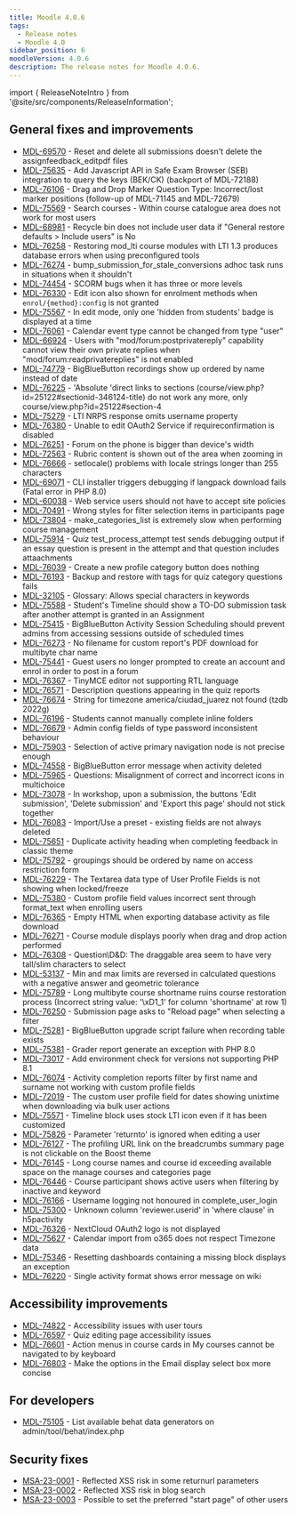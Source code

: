 ```yaml
---
title: Moodle 4.0.6
tags:
  - Release notes
  - Moodle 4.0
sidebar_position: 6
moodleVersion: 4.0.6
description: The release notes for Moodle 4.0.6.
---
```


import { ReleaseNoteIntro } from '@site/src/components/ReleaseInformation';

<ReleaseNoteIntro releaseName={frontMatter.moodleVersion} />

## General fixes and improvements
<!-- cspell:disable -->
- [MDL-69570](https://tracker.moodle.org/browse/MDL-69570) - Reset and delete all submissions doesn't delete the assignfeedback_editpdf files
- [MDL-75635](https://tracker.moodle.org/browse/MDL-75635) - Add Javascript API in Safe Exam Browser (SEB) integration to query the keys (BEK/CK) (backport of MDL-72188)
- [MDL-76106](https://tracker.moodle.org/browse/MDL-76106) - Drag and Drop Marker Question Type: Incorrect/lost marker positions (follow-up of MDL-71145 and MDL-72679)
- [MDL-75569](https://tracker.moodle.org/browse/MDL-75569) - Search courses - Within course catalogue area does not work for most users
- [MDL-68981](https://tracker.moodle.org/browse/MDL-68981) - Recycle bin does not include user data if "General restore defaults > Include users"  is No
- [MDL-76258](https://tracker.moodle.org/browse/MDL-76258) - Restoring mod_lti course modules with LTI 1.3 produces database errors when using preconfigured tools
- [MDL-76274](https://tracker.moodle.org/browse/MDL-76274) - bump_submission_for_stale_conversions adhoc task runs in situations when it shouldn't
- [MDL-74454](https://tracker.moodle.org/browse/MDL-74454) -  SCORM bugs when it has three or more levels
- [MDL-76330](https://tracker.moodle.org/browse/MDL-76330) - Edit icon also shown for enrolment methods when `enrol/{method}:config` is not granted
- [MDL-75567](https://tracker.moodle.org/browse/MDL-75567) - In edit mode, only one 'hidden from students' badge is displayed at a time
- [MDL-76061](https://tracker.moodle.org/browse/MDL-76061) - Calendar event type cannot be changed from type "user"
- [MDL-66924](https://tracker.moodle.org/browse/MDL-66924) - Users with "mod/forum:postprivatereply" capability cannot view their own private replies when "mod/forum:readprivatereplies" is not enabled
- [MDL-74779](https://tracker.moodle.org/browse/MDL-74779) - BigBlueButton recordings show up ordered by name instead of date
- [MDL-76225](https://tracker.moodle.org/browse/MDL-76225) - 'Absolute 'direct links to sections (course/view.php?id=25122#sectionid-346124-title) do not work any more, only course/view.php?id=25122#section-4
- [MDL-75279](https://tracker.moodle.org/browse/MDL-75279) - LTI NRPS response omits username property
- [MDL-76380](https://tracker.moodle.org/browse/MDL-76380) - Unable to edit OAuth2 Service if requireconfirmation is disabled
- [MDL-76251](https://tracker.moodle.org/browse/MDL-76251) - Forum on the phone is bigger than device's width
- [MDL-72563](https://tracker.moodle.org/browse/MDL-72563) - Rubric content is shown out of the area when zooming in
- [MDL-76666](https://tracker.moodle.org/browse/MDL-76666) - setlocale() problems with locale strings longer than 255 characters
- [MDL-69071](https://tracker.moodle.org/browse/MDL-69071) - CLI installer triggers debugging if langpack download fails (Fatal error in PHP 8.0)
- [MDL-60038](https://tracker.moodle.org/browse/MDL-60038) - Web service users should not have to accept site policies
- [MDL-70491](https://tracker.moodle.org/browse/MDL-70491) - Wrong styles for filter selection items in participants page
- [MDL-73804](https://tracker.moodle.org/browse/MDL-73804) - make_categories_list is extremely slow when performing course management
- [MDL-75914](https://tracker.moodle.org/browse/MDL-75914) - Quiz test_process_attempt test sends debugging output if an essay question is present in the attempt and that question includes attaachments
- [MDL-76039](https://tracker.moodle.org/browse/MDL-76039) - Create a new profile category button does nothing
- [MDL-76193](https://tracker.moodle.org/browse/MDL-76193) - Backup and restore with tags for quiz category questions fails
- [MDL-32105](https://tracker.moodle.org/browse/MDL-32105) - Glossary: Allows special characters in keywords
- [MDL-75588](https://tracker.moodle.org/browse/MDL-75588) - Student's Timeline should show a TO-DO submission task after another attempt is granted in an Assignment
- [MDL-75415](https://tracker.moodle.org/browse/MDL-75415) - BigBlueButton Activity Session Scheduling should prevent admins from accessing sessions outside of scheduled times
- [MDL-76273](https://tracker.moodle.org/browse/MDL-76273) - No filename for custom report's PDF download for multibyte char name
- [MDL-75441](https://tracker.moodle.org/browse/MDL-75441) - Guest users no longer prompted to create an account and enrol in order to post in a forum
- [MDL-76367](https://tracker.moodle.org/browse/MDL-76367) - TinyMCE editor not supporting RTL language
- [MDL-76571](https://tracker.moodle.org/browse/MDL-76571) - Description questions appearing in the quiz reports
- [MDL-76674](https://tracker.moodle.org/browse/MDL-76674) - String for timezone america/ciudad_juarez not found (tzdb 2022g)
- [MDL-76196](https://tracker.moodle.org/browse/MDL-76196) - Students cannot manually complete inline folders
- [MDL-76679](https://tracker.moodle.org/browse/MDL-76679) - Admin config fields of type password inconsistent behaviour
- [MDL-75903](https://tracker.moodle.org/browse/MDL-75903) - Selection of active primary navigation node is not precise enough
- [MDL-74558](https://tracker.moodle.org/browse/MDL-74558) - BigBlueButton error message when activity deleted
- [MDL-75965](https://tracker.moodle.org/browse/MDL-75965) - Questions: Misalignment of correct and incorrect icons in multichoice
- [MDL-73078](https://tracker.moodle.org/browse/MDL-73078) - In workshop, upon a submission, the buttons 'Edit submission', 'Delete submission' and 'Export this page' should not stick together
- [MDL-76083](https://tracker.moodle.org/browse/MDL-76083) - Import/Use a preset - existing fields are not always deleted
- [MDL-75651](https://tracker.moodle.org/browse/MDL-75651) - Duplicate activity heading when completing feedback in classic theme
- [MDL-75792](https://tracker.moodle.org/browse/MDL-75792) - groupings should be ordered by name on  access restriction form
- [MDL-76229](https://tracker.moodle.org/browse/MDL-76229) - The Textarea data type of User Profile Fields is not showing when locked/freeze
- [MDL-75380](https://tracker.moodle.org/browse/MDL-75380) - Custom profile field values incorrect sent through format_text when enrolling users
- [MDL-76365](https://tracker.moodle.org/browse/MDL-76365) - Empty HTML when exporting database activity as file download
- [MDL-76271](https://tracker.moodle.org/browse/MDL-76271) - Course module displays poorly when drag and drop action performed
- [MDL-76308](https://tracker.moodle.org/browse/MDL-76308) - Question\D&D: The draggable area seem to have very tall/slim characters to select
- [MDL-53137](https://tracker.moodle.org/browse/MDL-53137) - Min and max limits are reversed in calculated questions with a negative answer and geometric tolerance
- [MDL-75789](https://tracker.moodle.org/browse/MDL-75789) - Long multibyte course shortname ruins course restoration process (Incorrect string value: '\xD1_1' for column 'shortname' at row 1)
- [MDL-76250](https://tracker.moodle.org/browse/MDL-76250) - Submission page asks to "Reload page" when selecting a filter
- [MDL-75281](https://tracker.moodle.org/browse/MDL-75281) - BigBlueButton upgrade script failure when recording table exists
- [MDL-75381](https://tracker.moodle.org/browse/MDL-75381) - Grader report generate an exception with PHP 8.0
- [MDL-73017](https://tracker.moodle.org/browse/MDL-73017) - Add environment check for versions not supporting PHP 8.1
- [MDL-76074](https://tracker.moodle.org/browse/MDL-76074) - Activity completion reports filter by first name and surname not working with custom profile fields
- [MDL-72019](https://tracker.moodle.org/browse/MDL-72019) - The custom user profile field for dates showing unixtime when downloading via bulk user actions
- [MDL-75571](https://tracker.moodle.org/browse/MDL-75571) - Timeline block uses stock LTI icon even if it has been customized
- [MDL-75826](https://tracker.moodle.org/browse/MDL-75826) - Parameter 'returnto' is ignored when editing a user
- [MDL-76127](https://tracker.moodle.org/browse/MDL-76127) - The profiling URL link on the breadcrumbs summary page is not clickable on the Boost theme
- [MDL-76145](https://tracker.moodle.org/browse/MDL-76145) - Long course names and course id exceeding available space on the manage courses and categories page
- [MDL-76446](https://tracker.moodle.org/browse/MDL-76446) - Course participant shows active users when filtering by inactive and keyword
- [MDL-76166](https://tracker.moodle.org/browse/MDL-76166) - Username logging not honoured in complete_user_login
- [MDL-75300](https://tracker.moodle.org/browse/MDL-75300) - Unknown column 'reviewer.userid' in 'where clause' in h5pactivity
- [MDL-76326](https://tracker.moodle.org/browse/MDL-76326) - NextCloud OAuth2 logo is not displayed
- [MDL-75627](https://tracker.moodle.org/browse/MDL-75627) - Calendar import from o365 does not respect Timezone data
- [MDL-75346](https://tracker.moodle.org/browse/MDL-75346) - Resetting dashboards containing a missing block displays an exception
- [MDL-76220](https://tracker.moodle.org/browse/MDL-76220) - Single activity format shows error message on wiki
<!-- cspell:enable -->

## Accessibility improvements
<!-- cspell:disable -->
- [MDL-74822](https://tracker.moodle.org/browse/MDL-74822) - Accessibility issues with user tours
- [MDL-76597](https://tracker.moodle.org/browse/MDL-76597) - Quiz editing page accessibility issues
- [MDL-76601](https://tracker.moodle.org/browse/MDL-76601) - Action menus in course cards in My courses cannot be navigated to by keyboard
- [MDL-76803](https://tracker.moodle.org/browse/MDL-76803) - Make the options in the Email display select box more concise
<!-- cspell:enable -->

## For developers
<!-- cspell:disable -->
- [MDL-75105](https://tracker.moodle.org/browse/MDL-75105) - List available behat data generators on admin/tool/behat/index.php
<!-- cspell:enable -->

## Security fixes
<!-- cspell:disable -->
- [MSA-23-0001](https://moodle.org/mod/forum/discuss.php?d=443272) - Reflected XSS risk in some returnurl parameters
- [MSA-23-0002](https://moodle.org/mod/forum/discuss.php?d=443273) - Reflected XSS risk in blog search
- [MSA-23-0003](https://moodle.org/mod/forum/discuss.php?d=443274) - Possible to set the preferred "start page" of other users
<!-- cspell:disable -->
